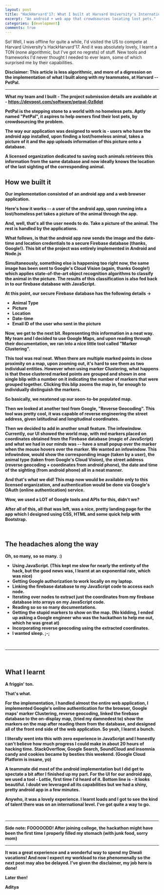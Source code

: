 ```yaml
---
layout: post
title: "HackHarvard'17: What I built at Harvard University's International Hackathon"
excerpt: "An android + web app that crowdsources locating lost pets."
categories: [development]
comments: true
---
```

 
So! Well, I was offline for quite a while, I'd visited the US to compete at Harvard University's HackHarvard'17. And it was absolutely lovely, I learnt a TON (none algorithmic, but I've got no regrets) of stuff. New tools and frameworks I'd never thought I needed to ever learn, some of which surprised me by their capabilities. 

<b>Disclaimer: This article is less algorithmic, and more of a digression on the implementation of what I built along with my teammates, at Harvard -- PetPal. </b>

<hr />


<b>What my team and I built - The project submission details are available at - <a href="https://devpost.com/software/petpal-0z8dqt">https://devpost.com/software/petpal-0z8dqt</a>

PetPal is the stepping stone to a world with no homeless pets. Aptly named "PetPal", it aspires to help owners find their lost pets, by crowdsourcing the problem.

The way our application was designed to work is - users who have the android app installed, upon finding a lost/homeless animal, takes a picture of it and the app uploads information of this picture onto a database.

A licensed organization dedicated to saving such animals retrieves this information from the same database and now ideally knows the location of the last sighting of the corresponding animal.


<h2>How we built it</h2>

Our implementation consisted of an android app and a web browser application.

Here's how it works -- a user of the android app, upon running into a lost/homeless pet takes a picture of the animal through the app.


And, well, that's all the user needs to do. Take a picture of the animal. The rest is handled by the applications.


What follows, is that the android app now sends the image and the date-time and location credentials to a secure Firebase database (thanks, Google!). This bit of the project was entirely implemented in Android and Node.js

Simultaneously, something else is happening too right now, the same image has been sent to Google's Cloud Vision (again, thanks Google!) which applies state-of-the-art object recognition algorithms to classify the animal in the picture. The results of this classification is also fed back in to our firebase database with JavaScript.

At this point, our secure Firebase database has the following details ->
<ul>
<li>Animal Type</li>
<li>Picture</li>
<li>Location</li>
<li>Date-time</li>
<li>Email ID of the user who sent in the picture</li>
</ul>

Now, we get to the next bit. Representing this information in a neat way. My team and I decided to use Google Maps, and upon reading through their documentation, we ran into a nice little tool called "Marker Clustering".

This tool was real neat. When there are multiple marked points in close proximity on a map, upon zooming out, it's hard to see them as two individual entities. However when using marker Clustering, what happens is that these clustered marked points are grouped and shown in one single blip with a number on it indicating the number of markers that were grouped together. Clicking this blip zooms the map in, far enough to individually distinguish the markers.


So basically, we neatened up our soon-to-be populated map.

Then we looked at another tool from Google, "Reverse Geocoding". This tool was pretty cool, it was capable of reverse engineering the street address, given latitudinal and longitudinal coordinates.

Then we decided to add in another small feature. The infowindow. Currently, our UI showed the world map, with red markers placed on coordinates obtained from the Firebase database (magic of JavaScript) and what we had in our minds was -- have a small popup over the marker when the mouse hovers over the marker. We wanted an infowindow. This infowindow, would show the corresponding image (taken by a user), the animal type (taken from Google's Cloud Vision), the street address (reverse geocoding + coordinates from android phone), the date and time of the sighting (from android phone) all in a neat manner.

And that's what we did! This map now would be available only to this licensed organization, and authentication would be done via Google's OAuth (online authentication) service.

Wow, we used a LOT of Google tools and APIs for this, didn't we? 

After all of this, all that was left, was a nice, pretty landing page for the app which I designed using CSS, HTML and some quick help with Bootstrap.


&nbsp;
<h2>The headaches along the way</h2>
Oh, so many, so so many. :)
<ul>
<li>Using JavaScript. (This kept me slow for nearly the entirety of the hack, but the good news was, I learnt at an exponential rate, which was nice)</li>
<li>Getting Google authorization to work locally on my laptop.</li>
<li>Linking the firebase database to my JavaScript code to access each node.</li>
<li>Iterating over nodes to extract just the coordinates from my firebase database into arrays on my JavaScript code.</li>
<li>Reading so so so many documentations.</li>
<li>Getting the stupid markers to show on the map. (No kidding, I ended up asking a Google engineer who was the hackathon to help me out, which he was great at)</li>
<li>Incorporating reverse geocoding using the extracted coordinates.</li>
<li>I wanted sleep. ;-;</li>
</ul>
&nbsp;

<hr />

&nbsp;
<h2>What I learnt</h2>
A friggin' ton.

That's what.

For the implementation, I handled almost the entire web application, I implemented Google's online authentication for the browser, Google maps' marker Clustering, reverse geocoding, linked the firebase database to the on-display map, (tried my damnedest to) show the markers on the map after reading them from the database, and designed all of the front end side of the web application. So yeah, I learnt a bunch.

I literally went into this with zero experience in JavaScript and I honestly can't believe how much progress I could make in about 20 hours of hacking time. StackOverflow, Google Search, SoundCloud and insomnia candy and cookies became by besties this weekend. (Google Cloud Platform is insane, yo) 

A teammate did most of the android implementation but I did get to spectate a bit after I finished up my part. For the UI for our android app, we used a tool - <b>Lottie, </b>first time I'd heard of it. Bottom line is - it looks beautiful. I doubt we leveraged all its capabilities but we had a shiny, pretty android app in a few minutes.

Anywho, it was a lovely experience. I learnt loads and I got to see the kind of talent there was on an international level. I've got quite a way to go.

&nbsp;

<hr />

Side note: FOOOOODD! After joining college, the hackathon might have been the first time I properly filled my stomach (with junk food, sorry mom) 

<hr />

It was a great experience and a wonderful way to spend my Diwali vacations! And now I expect my workload to rise phenomenally so the next post may also be delayed. I've given the disclaimer, my job here is done!

Later then!

Aditya